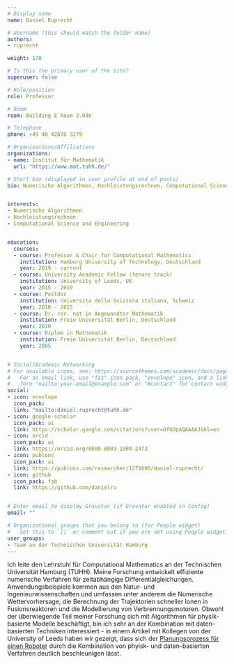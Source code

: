 ```yaml
---
# Display name
name: Daniel Ruprecht

# Username (this should match the folder name)
authors:
- ruprecht

weight: 178

# Is this the primary user of the site?
superuser: false

# Role/position
role: Professor

# Room
room: Building E Raum 3.046

# Telephone
phone: +49 40 42878 3279

# Organizations/Affiliations
organizations:
- name: Institut für Mathematik
  url: "https://www.mat.tuhh.de/"

# Short bio (displayed in user profile at end of posts)
bio: Numerische Algorithmen, Hochleistungsrechnen, Computational Science and Engineering


interests:
- Numerische Algorithmen
- Hochleistungsrechnen
- Computational Science and Engineering


education:
  courses:
  - course: Professor & Chair for Computational Mathematics
    institution: Hamburg University of Technology, Deutschland
    year: 2019 - current
  - course: University Academic Fellow (tenure track)
    institution: University of Leeds, UK
    year: 2015 - 2019
  - course: Postdoc
    institution: Universita della Svizzera italiana, Schweiz
    year: 2010 - 2015
  - course: Dr. rer. nat in Angewandter Mathematik
    institution: Freie Universität Berlin, Deutschland
    year: 2010
  - course: Diplom in Mathematik
    institution: Freie Universität Berlin, Deutschland
    year: 2005


# Social/Academic Networking
# For available icons, see: https://sourcethemes.com/academic/docs/page-builder/#icons
#   For an email link, use "fas" icon pack, "envelope" icon, and a link in the
#   form "mailto:your-email@example.com" or "#contact" for contact widget.
social:
- icon: envelope
  icon_pack: 
  link: "mailto:daniel.ruprecht@tuhh.de"
- icon: google-scholar
  icon_pack: ai
  link: https://scholar.google.com/citations?user=OfUOpAQAAAAJ&hl=en
- icon: orcid
  icon_pack: ai
  link: https://orcid.org/0000-0003-1904-2473
- icon: publons
  icon_pack: ai
  link: https://publons.com/researcher/1271600/daniel-ruprecht/
- icon: github
  icon_pack: fab
  link: https://github.com/danielru


# Enter email to display Gravatar (if Gravatar enabled in Config)
email: ""

# Organizational groups that you belong to (for People widget)
#   Set this to `[]` or comment out if you are not using People widget.
user_groups:
- Team an der Technischen Universität Hamburg
---
```


Ich leite den Lehrstuhl für Computational Mathematics an der Technischen Universität Hamburg (TUHH). Meine Forschung entwickelt effiziente numerische Verfahren für zeitabhängige Differentialgleichungen. Anwendungsbeispiele kommen aus den Natur- und Ingenieurwissenschaften und umfassen unter anderem die Numerische Wettervorhersage, die Berechnung der Trajektorien schneller Ionen in Fusionsreaktoren und die Modellierung von Verbrennungsmotoren. Obwohl der überwiegende Teil meiner Forschung sich mit Algorithmen für physik-basierte Modelle beschäftigt, bin ich sehr an der Kombination mit daten-basierten Techniken interessiert - in einem Artikel mit Kollegen von der University of Leeds haben wir gezeigt, dass sich der [Planungsprozess für einen Roboter](https://www.youtube.com/watch?v=wCh2o1rf-gA) durch die Kombination von phyisk- und daten-basierten Verfahren deutlich beschleunigen lässt.


